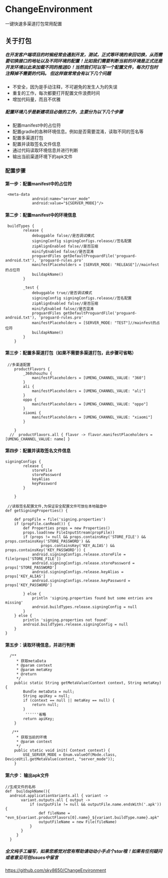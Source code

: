 # ChangeEnvironment
一键快速多渠道打包常用配置

## 关于打包

##### 在开发客户端项目的时候经常会遇到开发，测试，正式等环境的来回切换，从而需要切换接口的地址以及不同环境的配置！比如我们需要判断当前的环境是正式还是开发环境以此来加载不同的推送ID！当然我们可以写一个配置文件，每次打包时注释掉不需要的代码。 但这样做常常会有以下几个问题
* 不安全，因为是手动注释，不可避免的发生人为的失误
* 重复的工作，每次都要打开配置文件浪费时间
* 增加代码量，而且不优雅


##### 配置环境几乎是新建项目必做的工作，主要分为以下几个步骤
* 配置manifest中的占位符
* 配置gradle的各种环境信息。例如是否需要混淆，读取不同的签名等
* 配置多渠道打包
* 配置并读取签名文件信息
* 通过代码读取环境信息并进行判断
* 输出当前渠道环境下的apk文件

### 配置步骤
#### 第一步：配置manifest中的占位符
```
 <meta-data
            android:name="server_mode"
            android:value="${SERVER_MODE}"/>
```
#### 第二步：配置manifest中的环境信息

```
 buildTypes {
        release {
            debuggable false//是否调试模式
            signingConfig signingConfigs.release//签名配置
            zipAlignEnabled false//是否压缩
            minifyEnabled false//是否混淆
            proguardFiles getDefaultProguardFile('proguard-android.txt'), 'proguard-rules.pro'
            manifestPlaceholders = [SERVER_MODE: "RELEASE"]//mainfest的占位符
            buildapkName()
        }

        _test {
            debuggable true//是否调试模式
            signingConfig signingConfigs.release//签名配置
            zipAlignEnabled false//是否压缩
            minifyEnabled false//是否混淆
            proguardFiles getDefaultProguardFile('proguard-android.txt'), 'proguard-rules.pro'
            manifestPlaceholders = [SERVER_MODE: "TEST"]//mainfest的占位符
            buildapkName()
        }
    }
```
#### 第三步：配置多渠道打包（如果不需要多渠道打包，此步骤可省略）
```
 //多渠道配置
    productFlavors {
        _360shouzhu {
            manifestPlaceholders = [UMENG_CHANNEL_VALUE: "360"]
        }
        ali {
            manifestPlaceholders = [UMENG_CHANNEL_VALUE: "ali"]
        }
        oppo {
            manifestPlaceholders = [UMENG_CHANNEL_VALUE: "oppo"]
        }
        xiaomi {
            manifestPlaceholders = [UMENG_CHANNEL_VALUE: "xiaomi"]
        }

    }
  //  productFlavors.all { flavor -> flavor.manifestPlaceholders = [UMENG_CHANNEL_VALUE: name] }
```

#### 第四步：配置并读取签名文件信息
```
signingConfigs {
        release {
            storeFile
            storePassword
            keyAlias
            keyPassword
        }

    }
      
 //读取签名配置文件,为保证安全配置文件可放在本地磁盘中
def getSigningProperties() {

    def propFile = file('signing.properties')
    if (propFile.canRead()) {
        def Properties props = new Properties()
        props.load(new FileInputStream(propFile))
        if (props != null && props.containsKey('STORE_FILE') && props.containsKey('STORE_PASSWORD') &&
                props.containsKey('KEY_ALIAS') && props.containsKey('KEY_PASSWORD')) {
            android.signingConfigs.release.storeFile = file(props['STORE_FILE'])
            android.signingConfigs.release.storePassword = props['STORE_PASSWORD']
            android.signingConfigs.release.keyAlias = props['KEY_ALIAS']
            android.signingConfigs.release.keyPassword = props['KEY_PASSWORD']

        } else {
            println 'signing.properties found but some entries are missing'
            android.buildTypes.release.signingConfig = null
        }
    } else {
        println 'signing.properties not found'
        android.buildTypes.release.signingConfig = null
    }
} 
```

#### 第五步：读取环境信息，并进行判断
```
  /**
     * 获取metaData
     * @param context
     * @param metaKey
     * @return
     */
    public static String getMetaValue(Context context, String metaKey) {
        Bundle metaData = null;
        String apiKey = null;
        if (context == null || metaKey == null) {
            return null;
        }
         ''''''省略
        return apiKey;
    }

   /**
     * 获取当前的环境
     * @param context
     */
    public static void init( Context context) {
        USE_SERVER_MODE = Enum.valueOf(Mode.class, DeviceUtil.getMetaValue(context, "server_mode"));
    }
```
#### 第六步： 输出apk文件
```
//生成文件的名称
def  buildapkName(){
  android.applicationVariants.all { variant ->
       variant.outputs.all { output ->
           if (outputFile != null && outputFile.name.endsWith('.apk')) {
               def fileName = "evn_${variant.productFlavors[0].name}_${variant.buildType.name}.apk"
               outputFileName = new File(fileName)
           }
       }
     }
  }
```
##### 全文纯手工编写，如果您感觉对您有帮助请动动小手点个star哦！如果有任何疑问或者意见可在Issues中留言<br>
https://github.com/sky8650/ChangeEnvironment










